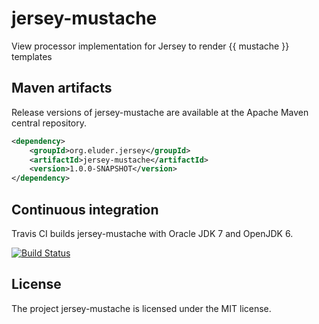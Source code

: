 jersey-mustache
===============

View processor implementation for Jersey to render {{ mustache }} templates


Maven artifacts
------------------

Release versions of jersey-mustache are available at the Apache Maven central repository.

```xml
<dependency>
    <groupId>org.eluder.jersey</groupId>
    <artifactId>jersey-mustache</artifactId>
    <version>1.0.0-SNAPSHOT</version>
</dependency>
```

Continuous integration
----------------------

Travis CI builds jersey-mustache with Oracle JDK 7 and OpenJDK 6.

[![Build Status](https://travis-ci.org/trautonen/jersey-mustache.png)](https://travis-ci.org/trautonen/jersey-mustache)


License
-------

The project jersey-mustache is licensed under the MIT license.
